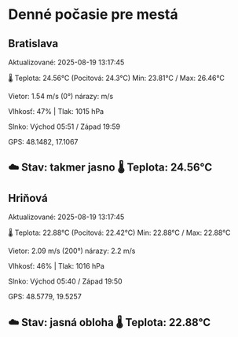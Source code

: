﻿# Denné počasie pre mestá

## Bratislava
Aktualizované: 2025-08-19 13:17:45

🌡️ Teplota: 24.56°C 
(Pocitová: 24.3°C)
Min: 23.81°C / Max: 26.46°C

Vietor: 1.54 m/s    (0°) 
nárazy:  m/s

Vlhkosť: 47% | Tlak: 1015 hPa

Slnko: Východ 05:51 / Západ 19:59

GPS: 48.1482, 17.1067

☁️ Stav: takmer jasno        🌡️ Teplota: 24.56°C
---

## Hriňová
Aktualizované: 2025-08-19 13:17:45

🌡️ Teplota: 22.88°C 
(Pocitová: 22.42°C)
Min: 22.88°C / Max: 22.88°C

Vietor: 2.09 m/s (200°)
nárazy: 2.2 m/s

Vlhkosť: 46% | Tlak: 1016 hPa

Slnko: Východ 05:40 / Západ 19:50

GPS: 48.5779, 19.5257

☁️ Stav: jasná obloha        🌡️ Teplota: 22.88°C
---
